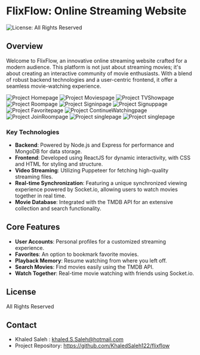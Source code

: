 # FlixFlow: Online Streaming Website
![License: All Rights Reserved](https://img.shields.io/badge/License-All%20Rights%20Reserved-yellow.svg)
## Overview

Welcome to FlixFlow, an innovative online streaming website crafted for a modern audience. This platform is not just about streaming movies; it's about creating an interactive community of movie enthusiasts. With a blend of robust backend technologies and a user-centric frontend, it offer a seamless movie-watching experience.

![Project Homepage](https://i.imgur.com/NxNI5yi.png)
![Project Moviespage](https://i.imgur.com/TTT6X0r.png)
![Project TVShowpage](https://i.imgur.com/3bfsq2C.png)
![Project Roompage](https://i.imgur.com/AXKlI4P.png)
![Project Signinpage](https://i.imgur.com/H6tRxK6.png)
![Project Signuppage](https://i.imgur.com/lP6GZxF.png)
![Project Favoritepage](https://i.imgur.com/7Kxbbi9.png)
![Project ContinueWatchingpage](https://i.imgur.com/GdSJGoM.png)
![Project JoinRoompage](https://i.imgur.com/gRO22EV.png)
![Project singlepage](https://i.imgur.com/EyJkPiu.png)
![Project singlepage](https://i.imgur.com/hr3516Q.png)

### Key Technologies

- **Backend**: Powered by Node.js and Express for performance and MongoDB for data storage.
- **Frontend**: Developed using ReactJS for dynamic interactivity, with CSS and HTML for styling and structure.
- **Video Streaming**: Utilizing Puppeteer for fetching high-quality streaming files.
- **Real-time Synchronization**: Featuring a unique synchronized viewing experience powered by Socket.io, allowing users to watch movies together in real time.
- **Movie Database**: Integrated with the TMDB API for an extensive collection and search functionality.

## Core Features

- **User Accounts**: Personal profiles for a customized streaming experience.
- **Favorites**: An option to bookmark favorite movies.
- **Playback Memory**: Resume watching from where you left off.
- **Search Movies**: Find movies easily using the TMDB API.
- **Watch Together**: Real-time movie watching with friends using Socket.io.

## License

All Rights Reserved

## Contact

- Khaled Saleh : khaled.S.Saleh@hotmail.com
- Project Repository: https://github.com/KhaledSaleh122/flixflow